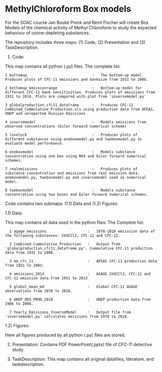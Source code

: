 # MethylChloroform Box models
For the SOAC course Jan Bouke Pronk and Reint Fischer will create Box
Models of the chemical activity of Methyl Chloroform to study the expected behaviour of ozone-depleting substances.

The repository includes three maps: (1) Code, (2) Presentation and (3) TaskDescription.

1) Code: 

This map contains all python (.py) files. The complete list:
  
    1 bottomup                              :   The bottom-up model. Produces plots of CFC-11 emissions and banksize from 1931 to 2008. 
  
    2 bottomup_emissionrange                :   Bottom-up model for different CFC-11 bank sensitivities. Produces plots of emissions from 1931 to 2018. Plots are compared with plot from 'inversemodel.py'
  
    3 globalproduction_cfc11_dataframe      :   Produces CFC-11 Combined_Cummulative_Production.xls using production data from AFEAS, UNEP and unreported Russian Emissions
  
    4 inversemodel                          :   Models emissions from observed concentrations (Euler forward numerical scheme) 
  
    5 lovelock                              :   Produces plots of different substances using oneboxmodel.py and twoboxmodel.py to evaluate model performance. 
  
    6 oneboxmodel                           :   Models substance concentration using one box using RK4 and Euler forward numerical schemes. 
  
    7 realemissions                         :   Produces plots of substance concentration and emissions from real emission data. oneboxmodel.py, twoboxmodel.py and inversemodel used as numerical model. 
  
    8 twoboxmodel                           :   Models substance concentration using two boxes and Euler forward numerical schemes.

  
  Code contains two submaps: (1.1) Data and (1.2) Figures:
  
  1.1) Data: 
  
  This map contains all data used in the python files: The Complete list:
      
      1 agage_emissions                   :   1978-2016 emisssion data of the following substances: CH3CCl3, CFC-11 and CFC-12.
      
      2 Combined_Cummulative_Production   :   Output from 'globalproduction_cfc11_dataframe.py'. Cummulative CFC-11 production data from 1931 to 2008.
      
      3 em_cfc_11                         :   AFEAS CFC-11 production data from 1931 to 2003.
      
      4 emissions_2014                    :   AGAGE CH3CCl3, CFC-11 and CFC-12 emission data from 1951 to 2013
      
      5 global_mean_md                    :   Global CFC-11 AGAGE observations from 1978 to 2018.
      
      6 UNEP_ODS_PROD_2010                :   UNEP production data from 1986 to 2008. 
      
      7 Yearly_Emissions_InverseModel     :   Output file from 'inversemodel.py' calculates emissions from 1978 to 2018.
      
  1.2) Figures:
 
  Here all figures produced by all python (.py) files are stored.
  
2) Presentation: Contains PDF PowerPoint(.pptx) file of CFC-11 detective study

3) TaskDescription:
This map contains all original datafiles, literature, and taskdescription.

   
      
  
      

